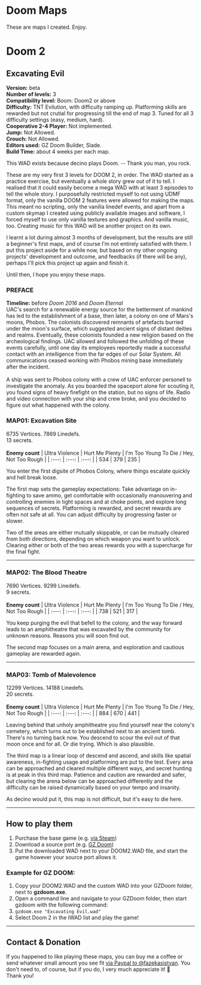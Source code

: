 # Doom Maps

These are maps I created. Enjoy.

# Doom 2

## Excavating Evil

**Version:** beta <br />
**Number of levels:** 3 <br />
**Compatibility level:** Boom: Doom2 or above <br />
**Difficulty:** TNT Evilution, with difficulty ramping up. Platforming skills are rewarded but not crutial for
progressing till the end of map 3. Tuned for all 3 difficulty settings (easy, medium, hard). <br />
**Cooperative 2-4 Player:** Not implemented. <br />
**Jump:** Not Allowed. <br />
**Crouch:** Not Allowed. <br />
**Editors used:** GZ Doom Builder, Slade. <br />
**Build Time:** about 4 weeks per each map.

<p>
This WAD exists because decino plays Doom. -- Thank you man, you rock.
</p>

<p>
These are my very first 3 levels for DOOM 2, in order. The WAD started as a practice exercise, but eventually a whole
story grew out of it to tell. I realised that it could easily become a mega WAD with at least 3 episodes to tell the
whole story. I purposefully restricted myself to not using UDMF format, only the vanilla DOOM 2 features were allowed
for making the maps. This meant no scripting, only the vanilla linedef events, and apart from a custom skymap I created
using publicly available images and software, I forced myself to use only vanilla textures and graphics. 
And vanilla music, too. Creating music for this WAD will be another project on its own.
</p>

<p>
I learnt a lot during almost 3 months of development, but the results are still a beginner's first maps, and of course
I'm not entirely satisfied with them. I put this project aside for a while now, but based on my other ongoing projects'
development and outcome, and feedbacks (if there will be any), perhaps I'll pick this project up again and finish it.
</p>

<p>
Until then, I hope you enjoy these maps.
</p>

### PREFACE
**Timeline:** before *Doom 2016* and *Doom Eternal* <br />
UAC's search for a renewable energy source for the betterment of mankind has led to the establishment of a base, then
later, a colony on one of Mars's moons, Phobos. The colonists discovered remnants of artefacts burried under the moon's
surface, which suggested ancient signs of distant deities and realms. Eventually, these colonists founded a new
religion based on the archeological findings. UAC allowed and followed the unfolding of these events carefully, until
one day its employees reportedly made a successful contact with an intelligence from the far edges of our Solar System.
All communications ceased working with Phobos mining base immediately after the incident.
<br /><br />
A ship was sent to Phobos colony with a crew of UAC enforcer personell to investigate the anomaly. As you boarded
the spaceport alone for scouting it, you found signs of heavy firefight on the station, but no signs of life. Radio and
video connection with your ship and crew broke, and you decided to figure out what happened with the colony.

### MAP01: Excavation Site
6735 Vertices. 7869 Linedefs.<br />
13 secrets.<br />
<br />
**Enemy count**
| Ultra Violence | Hurt Me Plenty | I'm Too Young To Die / Hey, Not Too Rough |
| :---: | :---: | :---: |
| 534 | 379 | 235 |

<p>
You enter the first digsite of Phobos Colony, where things escalate quickly and hell break loose.
</p>

<p>
The first map sets the gameplay expectations: Take advantage on in-fighting to save ammo, get comfortable with
occasionally manouvering and controlling enemies in tight spaces and at choke points, and explore long sequences of
secrets. Platforming is rewarded, and secret rewards are often not safe at all. You can adjust difficulty
by progressing faster or slower.
</p>

<p>
Two of the areas are either mutually skippable, or can be mutually cleared from both directions, depending on which
weapon you want to unlock. Clearing either or both of the two areas rewards you with a supercharge for the final fight.
</p>

---

### MAP02: The Blood Theatre
7690 Vertices. 9299 Linedefs.<br />
9 secrets.<br />
<br />
**Enemy count**
| Ultra Violence | Hurt Me Plenty | I'm Too Young To Die / Hey, Not Too Rough |
| :---: | :---: | :---: |
| 738 | 521 | 317 |

<p>
You keep purging the evil that befell to the colony, and the way forward leads to an amphitheatre that was excavated
by the community for unknown reasons. Reasons you will soon find out.
</p>

<p>
The second map focuses on a main arena, and exploration and cautious gameplay are rewarded again.
</p>

---

### MAP03: Tomb of Malevolence
12299 Vertices. 14188 Linedefs.<br />
20 secrets.<br />
<br />
**Enemy count**
| Ultra Violence | Hurt Me Plenty | I'm Too Young To Die / Hey, Not Too Rough |
| :---: | :---: | :---: |
| 884 | 670 | 441 |

<p>
Leaving behind that unholy amphitheatre you find yourself near the colony's cemetery, which turns out to be established
next to an ancient tomb. There's no turning back now. You descend to scour the evil out of that moon once and for all.
Or die trying. Which is also plausible.
</p>

<p>
The third map is a linear loop of descend and ascend, and skills like spatial awareness, in-fighting usage and
platforming are put to the test. Every area can be approached and cleared multiple different ways, and secret hunting
is at peak in this third map. Patience and caution are rewarded and safer, but clearing the arena below
can be approached differently and the difficulty can be raised dynamically based on your tempo and insanity.
</p>

<p>
As decino would put it, this map is not difficult, but it's easy to die here.
</p>

---

## How to play them
1. Purchase the base game (e.g. [via Steam](https://store.steampowered.com/app/2300/DOOM_II/))
2. Download a source port (e.g. [GZ Doom](https://zdoom.org/downloads))
3. Put the downloaded WAD next to your DOOM2.WAD file, and start the game however your source port allows it.

### Example for GZ DOOM:
  1. Copy your DOOM2.WAD and the custom WAD into your GZDoom folder, next to **gzdoom.exe**.
  2. Open a command line and navigate to your GZDoom folder, then start gzdoom with the following command:
  3. `gzdoom.exe "Excavating Evil.wad"`
  4. Select Doom 2 in the IWAD list and play the game!

---

## Contact & Donation

If you happened to like playing these maps, you can buy me a coffee or send whatever small amount you see fit [via Paypal
to @fazekasistvan](https://paypal.me/fazekasistvan?country.x=HU&locale.x=hu_HU). You don't need to, of course, but if you
do, I very much appreciate it! 🙏
<br />
Thank you!